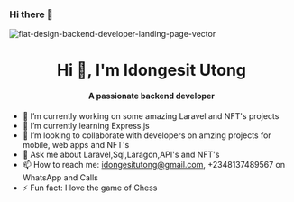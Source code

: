 ### Hi there 👋

<!--
**Bethesida/bethesida** is a ✨ _special_ ✨ repository because its `README.md` (this file) appears on your GitHub profile.
--->
![flat-design-backend-developer-landing-page-vector](https://user-images.githubusercontent.com/45596363/189547661-765f5683-6ea5-4447-9895-8ca42c6c7aa2.jpg)

<h1 align="center"> Hi 👋, I'm Idongesit Utong </h1>

<h4 align="center"> A passionate backend developer  </h4>



- 🔭 I’m currently working on some amazing Laravel and NFT's projects
- 🌱 I’m currently learning Express.js
- 👯 I’m looking to collaborate with developers on amzing projects for mobile, web apps and NFT's
- 💬 Ask me about Laravel,Sql,Laragon,API's and NFT's
- 📫 How to reach me: idongesitutong@gmail.com, +2348137489567 on WhatsApp and Calls
- ⚡ Fun fact: I love the game of Chess

